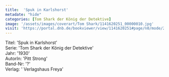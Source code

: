 ```yaml
---
title:  'Spuk in Karlshorst'
metadate: "hide"
categories: [Tom Shark der König der Detektive]
image: '/assets/images/coverart/Tom Shark/1141620251_00000010.jpg'
visit: 'https://portal.dnb.de/bookviewer/view/1141620251#page/n0/mode/2up'
---
```

Titel: 'Spuk in Karlshorst' <br>
Serie: 'Tom Shark der König der Detektive' <br>
Jahr: '1930' <br>
AutorIn: 'Pitt Strong' <br>
Band-Nr: '?' <br>
Verlag: ' Verlagshaus Freya'